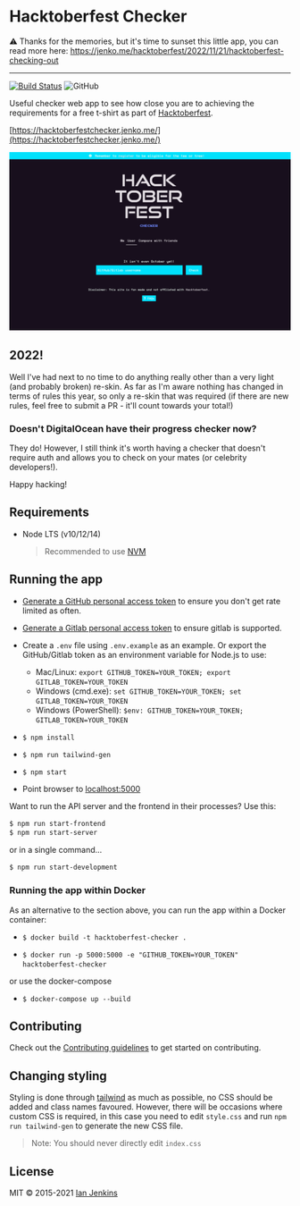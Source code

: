 # Hacktoberfest Checker

:warning: Thanks for the memories, but it's time to sunset this little app, you can read more here: https://jenko.me/hacktoberfest/2022/11/21/hacktoberfest-checking-out

---

[![Build Status](https://img.shields.io/github/workflow/status/jenkoian/hacktoberfest-checker/Build?logo=github)](https://github.com/jenkoian/hacktoberfest-checker/actions?query=workflow%3ABuild)
![GitHub](https://img.shields.io/github/license/mashape/apistatus.svg)

Useful checker web app to see how close you are to achieving the requirements for a free t-shirt as part of [Hacktoberfest](https://hacktoberfest.com/).

[https://hacktoberfestchecker.jenko.me/](https://hacktoberfestchecker.jenko.me/)

![Screenshot](hacktoberfest-checker-2022.png)

## 2022!

Well I've had next to no time to do anything really other than a very light (and probably broken) re-skin.
As far as I'm aware nothing has changed in terms of rules this year, so only a re-skin that was required (if there are new rules, feel free to submit a PR - it'll count towards your total!)

### Doesn't DigitalOcean have their progress checker now?

They do! However, I still think it's worth having a checker that doesn't require auth and allows you to check on your mates (or celebrity developers!).

Happy hacking!

## Requirements

- Node LTS (v10/12/14)
  > Recommended to use [NVM](https://github.com/creationix/nvm)

## Running the app

- [Generate a GitHub personal access token](https://github.com/settings/tokens/new?scopes=&description=Hacktoberfest%20Checker) to ensure you don't get rate limited as often.

- [Generate a Gitlab personal access token](https://gitlab.com/-/profile/personal_access_tokens?scopes=api&name=Hacktoberfest%20Checker) to ensure gitlab is supported.

- Create a `.env` file using `.env.example` as an example. Or export the GitHub/Gitlab token as an environment variable for Node.js to use:

  - Mac/Linux: `export GITHUB_TOKEN=YOUR_TOKEN; export GITLAB_TOKEN=YOUR_TOKEN`
  - Windows (cmd.exe): `set GITHUB_TOKEN=YOUR_TOKEN; set GITLAB_TOKEN=YOUR_TOKEN`
  - Windows (PowerShell): `$env: GITHUB_TOKEN=YOUR_TOKEN; GITLAB_TOKEN=YOUR_TOKEN`

- `$ npm install`

- `$ npm run tailwind-gen`

- `$ npm start`

- Point browser to [localhost:5000](http://localhost:5000)

Want to run the API server and the frontend in their processes? Use this:

```bash
$ npm run start-frontend
$ npm run start-server
```

or in a single command...

```bash
$ npm run start-development
```

### Running the app within Docker

As an alternative to the section above, you can run the app within a Docker container:

- `$ docker build -t hacktoberfest-checker .`

- `$ docker run -p 5000:5000 -e "GITHUB_TOKEN=YOUR_TOKEN" hacktoberfest-checker`

or use the docker-compose

- `$ docker-compose up --build`

## Contributing

Check out the [Contributing guidelines](https://github.com/jenkoian/hacktoberfest-checker/blob/master/CONTRIBUTING.md) to get started on contributing.

## Changing styling

Styling is done through [tailwind](https://tailwindcss.com/) as much as possible, no CSS should be added and class names favoured.
However, there will be occasions where custom CSS is required, in this case you need to edit `style.css`
and run `npm run tailwind-gen` to generate the new CSS file.

> Note: You should never directly edit `index.css`

## License

MIT © 2015-2021 [Ian Jenkins](https://github.com/jenkoian)
